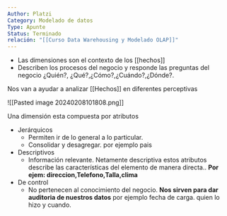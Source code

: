 ```yaml
---
Author: Platzi
Category: Modelado de datos
Type: Apunte
Status: Terminado
relación: "[[Curso Data Warehousing y Modelado OLAP]]"
---
```


- Las dimensiones son el contexto de los [[hechos]]
- Describen los procesos del negocio y responde las preguntas del negocio ¿Quién?, ¿Qué?,¿Cómo?,¿Cuándo?,¿Dónde?.

Nos van a ayudar a analizar [[Hechos]] en diferentes perceptivas

![[Pasted image 20240208101808.png]]

Una dimensión esta compuesta por atributos 
- Jerárquicos
	- Permiten ir de lo general a lo particular.
	- Consolidar y desagregar. por ejemplo pais
- Descriptivos
	- Información relevante. Netamente descriptiva estos atributos describe las características del elemento de manera directa.. **Por ejem: direccion,Telefono,Talla,clima**
- De control
	- No pertenecen al conocimiento del negocio. **Nos sirven para dar auditoria de nuestros datos** por ejemplo fecha de carga. quien lo hizo y cuando. 